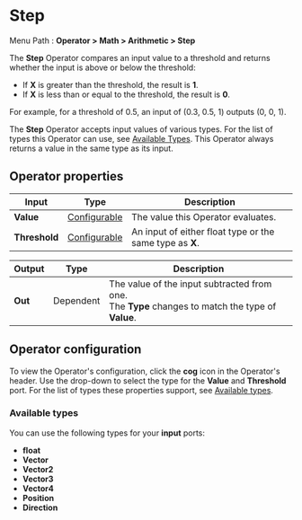 # Step

Menu Path : **Operator > Math > Arithmetic > Step** 

The **Step** Operator compares an input value to a threshold and returns whether the input is above or below the threshold:

- If **X** is greater than the threshold, the result is **1**.
- If **X** is less than or equal to the threshold, the result is **0**.

For example, for a threshold of 0.5, an input of (0.3, 0.5, 1)  outputs (0, 0, 1).

The **Step** Operator accepts input values of various types. For the list of types this Operator can use, see [Available Types](#AvailableTypes). This Operator always returns a value in the same type as its input. 

## Operator properties

| **Input**     | **Type**                                | **Description**                                          |
| ------------- | --------------------------------------- | -------------------------------------------------------- |
| **Value**     | [Configurable](#operator-configuration) | The value this Operator evaluates.                       |
| **Threshold** | [Configurable](#operator-configuration) | An input of either float type or the same type as **X**. |

| **Output** | **Type**  | **Description**                                              |
| ---------- | --------- | ------------------------------------------------------------ |
| **Out**    | Dependent | The value of the input subtracted from one.<br/>The **Type** changes to match the type of **Value**. |

## Operator configuration

To view the Operator's configuration, click the **cog** icon in the Operator's header. Use the drop-down to select the type for the **Value** and **Threshold** port. For the list of types these properties support, see [Available types](#AvailableTypes).

<a name="AvailableTypes"></a>

### Available types

You can use the following types for your **input** ports:

- **float**
- **Vector**
- **Vector2**
- **Vector3**
- **Vector4**
- **Position**
- **Direction**